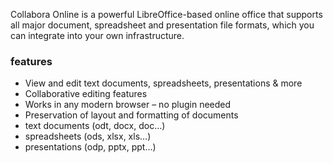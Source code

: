 Collabora Online is a powerful LibreOffice-based online office that supports all major document, spreadsheet and presentation file formats, which you can integrate into your own infrastructure.

### features

- View and edit text documents, spreadsheets, presentations & more
- Collaborative editing features
- Works in any modern browser – no plugin needed
- Preservation of layout and formatting of documents
- text documents (odt, docx, doc…)
- spreadsheets (ods, xlsx, xls…)
- presentations (odp, pptx, ppt…)

